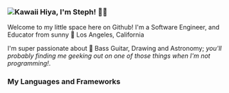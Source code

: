 ### ![Kawaii](https://i180.photobucket.com/albums/x169/kawaiinesss/pinkhart.gif) Hiya, I'm Steph! 💃🏽

Welcome to my little space here on Github!
I'm a Software Engineer, and Educator from sunny 🌇 Los Angeles, California

I'm super passionate about 💜 Bass Guitar, Drawing and Astronomy; _you'll probably finding me geeking out on one of those things when I'm not programming!_.

### My Languages and Frameworks
<!--
**smarchante1/smarchante1** is a ✨ _special_ ✨ repository because its `README.md` (this file) appears on your GitHub profile.

Here are some ideas to get you started:

- 🔭 I’m currently working on ...
- 🌱 I’m currently learning ...
- 👯 I’m looking to collaborate on ...
- 🤔 I’m looking for help with ...
- 💬 Ask me about ...
- 📫 How to reach me: ...
- 😄 Pronouns: ...
- ⚡ Fun fact: ...
-->
